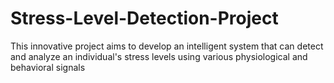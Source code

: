 # Stress-Level-Detection-Project
This innovative project aims to develop an intelligent system that can detect and analyze an individual's stress levels using various physiological and behavioral signals
